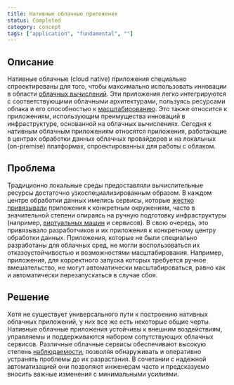 ```yaml
---
title: Нативные облачные приложения
status: Completed
category: concept
tags: ["application", "fundamental", ""]
---
```


## Описание

Нативные облачные (cloud native) приложения специально спроектированы для того, чтобы максимально использовать инновации в области [облачных вычислений](/cloud-computing/).
Эти приложения легко интегрируются с соответствующими облачными архитектурами, 
пользуясь ресурсами облака и его способностью к [масштабированию](/scalability/).
Это также относится к приложениям, использующим преимущества инноваций в инфраструктуре, основанной на облачных вычислениях.
Сегодня к нативным облачным приложениям относятся приложения, работающие в центрах обработки данных облачных провайдеров и на локальных (on-premise) платформах, спроектированных для работы с облаком.

## Проблема

Традиционно локальные среды предоставляли вычислительные ресурсы достаточно узкоспециализированным образом.
В каждом центре обработки данных имелись сервисы, которые [жестко привязывали](/tightly-coupled-architectures/) приложения к конкретным окружениям, часто в значительной степени опираясь на ручную подготовку инфраструктуры (например, [виртуальных машин](/virtual-machine/) и сервисов).
В свою очередь, это привязывало разработчиков и их приложения к конкретному центру обработки данных.
Приложения, которые не были специально разработаны для облачных сред, не могли воспользоваться их отказоустойчивостью и возможностями масштабирования.
Например, приложения, для корректного запуска которых требуется ручное вмешательство, не могут автоматически масштабироваться, 
равно как и автоматически перезапускаться в случае сбоя.

## Решение

Хотя не существует универсального пути к построению нативных облачных приложений, у них все же есть некоторые общие черты.
Нативные облачные приложения устойчивы к внешним воздействиям, управляемы и поддерживаются набором сопутствующих облачных сервисов.
Различные облачные сервисы обеспечивают высокую степень [наблюдаемости](/observability/), позволяя обнаруживать и оперативно устранять проблемы до их разрастания.
В сочетании с надежной автоматизацией они позволяют инженерам часто и предсказуемо вносить важные изменения с минимальными усилиями.
